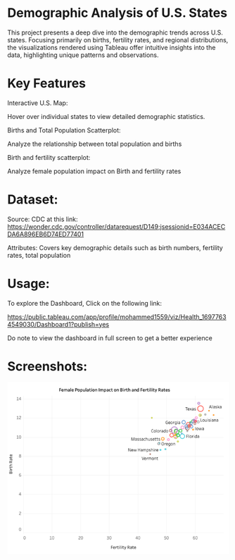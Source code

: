# Demographic Analysis of U.S. States



This project presents a deep dive into the demographic trends across U.S. states. Focusing primarily on births, fertility rates, and regional distributions, the visualizations rendered using Tableau offer intuitive insights into the data, highlighting unique patterns and observations.


# Key Features

Interactive U.S. Map: 

Hover over individual states to view detailed demographic statistics.

Births and Total Population Scatterplot: 

Analyze the relationship between total population and births

Birth and fertility scatterplot: 

Analyze female population impact on Birth and fertility rates

# Dataset: 

Source: CDC at this link: https://wonder.cdc.gov/controller/datarequest/D149;jsessionid=E034ACECDA6A896EB6D74ED77401

Attributes: Covers key demographic details such as birth numbers, fertility rates, total population


# Usage: 

To explore the Dashboard, Click on the following link:

https://public.tableau.com/app/profile/mohammed1559/viz/Health_16977634549030/Dashboard1?publish=yes

Do note to view the dashboard in full screen to get a better experience 


# Screenshots: 

![Visualization 1](pic1.png)

